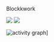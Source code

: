 
Blockkwork

![](http://github-profile-summary-cards.vercel.app/api/cards/repos-per-language?username=blockkwork&theme=highcontrast)  ![](https://leetcard.jacoblin.cool/blockkwork?theme=dark)


![activity graph](https://github-readme-activity-graph.vercel.app/graph?username=blockkwork&theme=high-contrast)]
